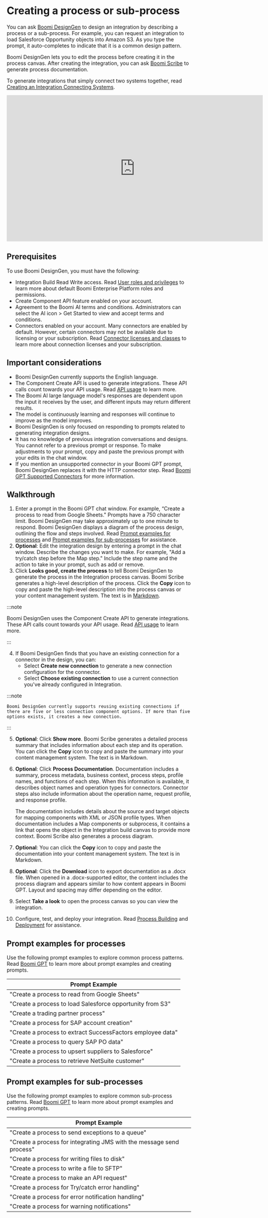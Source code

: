 # Creating a process or sub-process 

<head>
  <meta name="guidename" content="Platform"/>
  <meta name="context" content="GUID-4f594693-91b9-4885-9fe0-d052d114465c"/>
</head>

You can ask [Boomi DesignGen](/docs/Atomsphere/Platform/atm-BoomiAI_Boomi_DesignGen.md) to design an integration by describing a process or a sub-process. For example, you can request an integration to load Salesforce Opportunity objects into Amazon S3. As you type the prompt, it auto-completes to indicate that it is a common design pattern.

Boomi DesignGen lets you to edit the process before creating it in the process canvas. After creating the integration, you can ask [Boomi Scribe](/docs/Atomsphere/Platform/atm-BoomiAI_Boomi_Scribe.md) to generate process documentation.

To generate integrations that simply connect two systems together, read [Creating an Integration Connecting Systems](/docs/Atomsphere/Platform/atm-BoomiAI_Create_Integration_Connecting_Systems_f8ae5b2d-d514-4d4a-8f22-90e18412c0bb.md).

<iframe width="700px" height="400px" src="https://embed.app.guidde.com/playbooks/ggTjCL5S7ozC5p7BLbNuhZ" title="Creating a process with Boomi DesignGen" frameborder="0" referrerpolicy="unsafe-url" allowfullscreen="true" allow="clipboard-write" sandbox="allow-popups allow-popups-to-escape-sandbox allow-scripts allow-forms allow-same-origin allow-presentation"></iframe>


## Prerequisites

To use Boomi DesignGen, you must have the following:

-   Integration Build Read Write access. Read [User roles and privileges](c-atm-User_roles_and_privileges_5a1c8a1a-4d58-4e7d-a6b6-b684a0c6d672.md) to learn more about default Boomi Enterprise Platform roles and permissions.
-   Create Component API feature enabled on your account.
-   Agreement to the Boomi AI terms and conditions. Administrators can select the AI icon > Get Started to view and accept terms and conditions.  
-   Connectors enabled on your account. Many connectors are enabled by default. However, certain connectors may not be available due to licensing or your subscription. Read [Connector licenses and classes](../Integration/Connectors/c-atm-Connectors_bb305b35-0f13-4937-a918-f85dbbe1b27b.md) to learn more about connection licenses and your subscription.

## Important considerations

-   Boomi DesignGen currently supports the English language.
-   The Component Create API is used to generate integrations. These API calls count towards your API usage. Read [API usage](c-atm-API_Usage_tab_49e6a2e4-90c8-44ae-8a2b-d151913367b9.md) to learn more.
-   The Boomi AI large language model's responses are dependent upon the input it receives by the user, and different inputs may return different results.
- The model is continuously learning and responses will continue to improve as the model improves.
- Boomi DesignGen is only focused on responding to prompts related to generating integration designs.
- It has no knowledge of previous integration conversations and designs. You cannot refer to a previous prompt or response. To make adjustments to your prompt, copy and paste the previous prompt with your edits in the chat window.  
- If you mention an unsupported connector in your Boomi GPT prompt, Boomi DesignGen replaces it with the HTTP connector step. Read [Boomi GPT Supported Connectors](/docs/Atomsphere/Platform/atm-BoomiAI_Connectors_9f8a52e4-5ef2-49ec-bb15-bba51d58fb59.md) for more information.

## Walkthrough

1.  Enter a prompt in the Boomi GPT chat window. For example, “Create a process to read from Google Sheets." Prompts have a 750 character limit. Boomi DesignGen may take approximately up to one minute to respond. Boomi DesignGen displays a diagram of the process design, outlining the flow and steps involved. Read [Prompt examples for processes](#prompt-examples-for-processes) and [Prompt examples for sub-processes](#prompt-examples-for-sub-processes) for assistance.
2. **Optional**: Edit the integration design by entering a prompt in the chat window. Describe the changes you want to make. For example, "Add a try/catch step before the Map step." Include the step name and the action to take in your prompt, such as add or remove.
3. Click **Looks good, create the process** to tell Boomi DesignGen to generate the process in the Integration process canvas. Boomi Scribe generates a high-level description of the process. Click the **Copy** icon to copy and paste the high-level description into the process canvas or your content management system. The text is in [Markdown](https://en.wikipedia.org/wiki/Markdown).

:::note 

  Boomi DesignGen uses the Component Create API to generate integrations. These API calls count towards your API usage. Read [API usage](c-atm-API_Usage_tab_49e6a2e4-90c8-44ae-8a2b-d151913367b9.md) to learn more.

:::

4. If Boomi DesignGen finds that you have an existing connection for a connector in the design, you can:
    - Select **Create new connection** to generate a new connection configuration for the connector. 
    - Select **Choose existing connection** to use a current connection you've already configured in Integration.

:::note

    Boomi DesignGen currently supports reusing existing connections if there are five or less connection component options. If more than five options exists, it creates a new connection.
    
:::

5. **Optional**: Click **Show more**. Boomi Scribe generates a detailed process summary that includes information about each step and its operation. You can click the **Copy** icon to copy and paste the summary into your content management system. The text is in Markdown. 
6. **Optional**: Click **Process Documentation**. Documentation includes a summary, process metadata, business context, process steps, profile names, and functions of each step. When this information is available, it describes object names and operation types for connectors. Connector steps also include information about the operation name, request profile, and response profile.
   
   The documentation includes details about the source and target objects for mapping components with XML or JSON profile types. When documentation includes a Map components or subprocess, it contains a link that opens the object in the Integration build canvas to provide more context. Boomi Scribe also generates a process diagram.
7. **Optional**: You can click the **Copy** icon to copy and paste the documentation into your content management system. The text is in Markdown.
8. **Optional**: Click the **Download** icon to export documentation as a .docx file. When opened in a .docx-supported editor, the content includes the process diagram and appears similar to how content appears in Boomi GPT. Layout and spacing may differ depending on the editor.
9. Select **Take a look** to open the process canvas so you can view the integration.
10.  Configure, test, and deploy your integration. Read [Process Building](../Integration/Process%20building/c-atm-Process_building_b422a00a-b17b-4ea8-ae01-d04adaf97e16.md#GUID-AD96C1C0-CC92-45CD-BC9F-C3D2553A39CA) and [Deployment](../Integration/Deployment/c-atm-Deployment_4e723d20-3e2b-41b7-8d57-010dccb940b8.md) for assistance.

## Prompt examples for processes

Use the following prompt examples to explore common process patterns. Read [Boomi GPT](/docs/Atomsphere/Platform/atm-BoomiAI_BoomiGPT.md) to learn more about prompt examples and creating prompts.

|Prompt Example|
|--------------|
|"Create a process to read from Google Sheets"|
|"Create a process to load Salesforce opportunity from S3"|
|"Create a trading partner process"|
|"Create a process for SAP account creation"|
|"Create a process to extract SuccessFactors employee data"|
|"Create a process to query SAP PO data"|
|"Create a process to upsert suppliers to Salesforce"|
|"Create a process to retrieve NetSuite customer"|

## Prompt examples for sub-processes

Use the following prompt examples to explore common sub-process patterns. Read [Boomi GPT](/docs/Atomsphere/Platform/atm-BoomiAI_BoomiGPT.md) to learn more about prompt examples and creating prompts.

Prompt Example|
|--------------|
|"Create a process to send exceptions to a queue"|
|"Create a process for integrating JMS with the message send process"|
|"Create a process for writing files to disk"|
|"Create a process to write a file to SFTP"|
|"Create a process to make an API request"|
|"Create a process for Try/catch error handling"|
|"Create a process for error notification handling"|
|"Create a process for warning notifications"|
